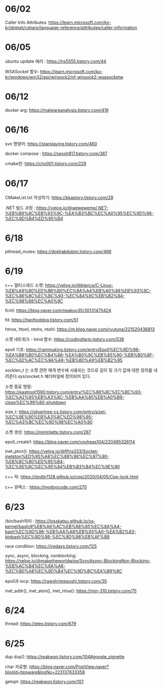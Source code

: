 # 06/02

Caller Info Attributes: https://learn.microsoft.com/ko-kr/dotnet/csharp/language-reference/attributes/caller-information

# 06/05

ubuntu update 에러 : https://hs5555.tistory.com/44

WSASocket 함수: https://learn.microsoft.com/ko-kr/windows/win32/api/winsock2/nf-winsock2-wsasocketw


# 06/12

docker arg: https://malwareanalysis.tistory.com/419

# 06/16

svn 명령어: https://starplaying.tistory.com/460

docker compose : https://seosh817.tistory.com/387

cmake란: https://cho001.tistory.com/229

# 06/17 

CMakeList.txt 작성하기: https://kkastory.tistory.com/29

.NET 빌드 과정 : https://velog.io/@weweweme/.NET-%EB%B9%8C%EB%93%9C-%EA%B3%BC%EC%A0%95%EC%9D%98-%EC%9D%B4%ED%95%B4

# 6/18

pthread_mutex: https://dokhakdubini.tistory.com/466

# 6/19 
c++ 멀티스레드 소켓: https://velog.io/@blanca/C-Linux-%EB%A9%80%ED%8B%B0%EC%8A%A4%EB%A0%88%EB%93%9C-%EC%86%8C%EC%BC%93-%EC%84%9C%EB%B2%84-%EC%98%88%EC%A0%9C

fcntl: https://blog.naver.com/neakoo35/30131475424

fd: https://twofootdog.tistory.com/51

htnos, htonl, ntohs, ntohl: https://m.blog.naver.com/ryutuna/221520436813

소켓 네트워크 - bind 함수: https://codingfarm.tistory.com/536

epoll 기초: https://rammuking.tistory.com/entry/Epoll%EC%9D%98-%EA%B8%B0%EC%B4%88-%EA%B0%9C%EB%85%90-%EB%B0%8F-%EC%82%AC%EC%9A%A9-%EB%B0%A9%EB%B2%95

socklen_t 는 소켓 관련 매개 변수에 사용되는 것으로 길이 및 크기 값에 대한 정의를 내려준다.sys/socket.h 헤더파일에 정의되어 있다.

소켓 종료 명령: https://eastroot1590.tistory.com/entry/%EC%86%8C%EC%BC%93-%EC%A2%85%EB%A3%8C-%EB%AA%85%EB%A0%B9-close%EC%99%80-shutdown

size_t: https://olivertree-cs.tistory.com/entry/sizet-%EC%9E%90%EB%A3%8C%ED%98%95-%EC%A3%BC%EC%9D%98%EC%A0%90


소켓 생성: https://mintnlatte.tistory.com/267

epoll_create1: https://blog.naver.com/vovheas104/220485326114

inet_pton(): https://velog.io/@flfns333/Socket-inetpton%ED%95%A8%EC%88%98%EC%97%90-%EB%8C%80%ED%95%B4-%EC%95%8C%EC%95%84%EB%B3%B4%EC%9E%90

c++ 락: https://dydtjr1128.github.io/cpp/2020/04/05/Cpp-lock.html

c++ 뮤텍스 : https://modoocode.com/270

# 6/23

/bin/bash의미 : https://losskatsu.github.io/os-kernel/bash/#%EB%A6%AC%EB%88%85%EC%8A%A4-bash%EC%9D%98-%EB%AA%A8%EB%93%A0-%EA%B2%83-binbash%EC%9D%98-%EC%9D%98%EB%AF%B8

race condition: https://iredays.tistory.com/125

sync, async, blocking, nonblocking: https://velog.io/@maketheworldwise/SyncAsync-BlockingNon-Blocking-%EB%AC%B4%EC%8A%A8-%EC%B0%A8%EC%9D%B4%EC%9D%BC%EA%B9%8C

epoll과 iocp: https://rawshrimpsushi.tistory.com/35

inet_addr(), inet_aton(), inet_ntoa(): https://min-310.tistory.com/75

# 6/24

thread: https://eteo.tistory.com/679

# 6/25

dup dup2: https://reakwon.tistory.com/104#google_vignette

char 자료형: https://blog.naver.com/PostView.naver?blogId=tipsware&logNo=223137633358

getopt: https://reakwon.tistory.com/107
